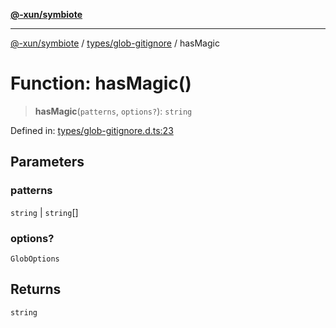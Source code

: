 [**@-xun/symbiote**](../../../README.md)

***

[@-xun/symbiote](../../../README.md) / [types/glob-gitignore](../README.md) / hasMagic

# Function: hasMagic()

> **hasMagic**(`patterns`, `options?`): `string`

Defined in: [types/glob-gitignore.d.ts:23](https://github.com/Xunnamius/symbiote/blob/5bc8cc1bc3878913c89597fb873ade336adb86bd/types/glob-gitignore.d.ts#L23)

## Parameters

### patterns

`string` | `string`[]

### options?

`GlobOptions`

## Returns

`string`
